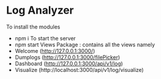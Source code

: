 <!-- @format -->

# Log Analyzer

To install the modules

- npm i
  To start the server
- npm start
  Views Package : contains all the views namely
- Welcome (http://127.0.0.1:3000/)
- Dumplogs (http://127.0.0.1:3000/filePicker)
- Dashboard (http://127.0.0.1:3000/api/v1/log)
- Visualize (http://localhost:3000/api/v1/log/visualize)
